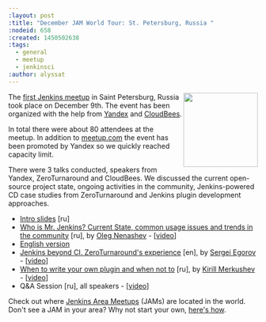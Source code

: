 ```yaml
---
:layout: post
:title: "December JAM World Tour: St. Petersburg, Russia "
:nodeid: 658
:created: 1450502638
:tags:
  - general
  - meetup
  - jenkinsci
:author: alyssat
---
```


<img src="/sites/default/files/images/stpetersburg-butler_0.jpeg" width="150" align="right"/>

The [first Jenkins meetup](http://www.meetup.com/St-Petersburg-Jenkins-Meetup/events/226875933/) in Saint Petersburg, Russia took place on December
9th. The event has been organized with the help from [Yandex](https://yandex.com/company/) and [CloudBees](https://www.cloudbees.com/).

In total there were about 80 attendees at the meetup. In addition to
[meetup.com](http://www.meetup.com/St-Petersburg-Jenkins-Meetup/events/226875933/)
the event has been promoted by Yandex so we quickly reached capacity limit.

There were 3 talks conducted, speakers from Yandex, ZeroTurnaround and
CloudBees. We discussed the current open-source project state, ongoing
activities in the community, Jenkins-powered CD case studies from
ZeroTurnaround and Jenkins plugin development approaches.

- [Intro slides](https://speakerdeck.com/onenashev/spb-jenkins-meetup-number-0-intro-slides) [ru]
- [Who is Mr. Jenkins? Current State, common usage issues and trends in the community](https://speakerdeck.com/onenashev/spb-jenkins-meetup-number-0-who-is-mr-jenkins) [ru], by [Oleg Nenashev](https://twitter.com/oleg_nenashev) - \[[video](https://events.yandex.ru/lib/talks/3302/)\]
- [English version](https://speakerdeck.com/onenashev/who-is-mr-jenkins-english-version)
- [Jenkins beyond CI. ZeroTurnaround's experience](https://speakerdeck.com/bsideup/spb-jenkins-meetup-number-0-jenkins-at-zeroturnaround) [en], by [Sergei Egorov](https://twitter.com/bsideup) - \[[video](https://events.yandex.ru/lib/talks/3304/)\]
- [When to write your own plugin and when not to](https://speakerdeck.com/lanwen/spb-jenkins-meetup-number-0-kak-nachat-pisat-plaghin-dlia-jenkins-i-koghda-etogho-nie-dielat) [ru], by [Kirill Merkushev](https://github.com/lanwen) - \[[video](https://events.yandex.ru/lib/talks/3305/)\]
- Q&A Session [ru], all speakers - \[[video](https://events.yandex.ru/lib/talks/3306/)\]

Check out where [Jenkins Area Meetups](http://www.meetup.com/pro/Jenkins/) (JAMs) are located in the world. Don't see a JAM in your area? Why not start your own, [here's how](https://wiki.jenkins-ci.org/display/JENKINS/Jenkins+Area+Meetup).
